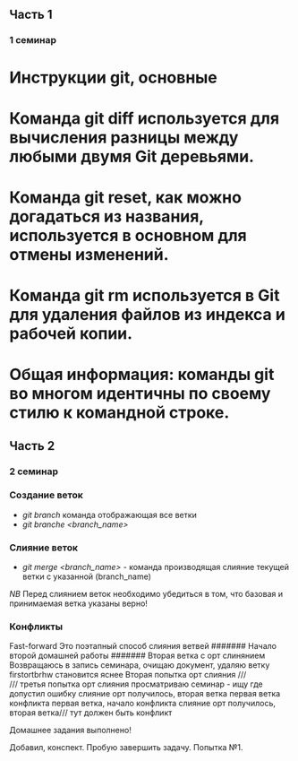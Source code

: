 ## Часть 1

### 1 семинар
# Инструкции git, основные
# Команда git diff используется для вычисления разницы между любыми двумя Git деревьями.
# Команда git reset, как можно догадаться из названия, используется в основном для отмены изменений.
# Команда git rm используется в Git для удаления файлов из индекса и рабочей копии.
# Общая информация: команды git во многом идентичны по своему стилю к командной строке.

## Часть 2
### 2 семинар
### Создание веток
* *git branch* команда отображающая все ветки
* *git branche <branch_name>*
### Слияние веток

* *git merge <branch_name>* - команда производящая слияние текущей ветки c указанной (branch_name)

_*NB*_ Перед слиянием веток необходимо убедиться в том, что базовая и принимаемая ветка указаны верно!

### Конфликты

Fast-forward
Это поэтапный способ слияния ветвей
####### Начало второй домашней работы #######
Вторая ветка с орт слинянием
Возвращаюсь в запись семинара, очищаю документ, удаляю ветку firstortbrhw
становится яснее
Вторая попытка орт слияния
///    
///
третья попытка орт слияния
просматриваю семинар - ищу где допустил ошибку
слияние орт получилось, вторая ветка
первая ветка конфликта
первая ветка, начало конфликта
слияние орт получилось, вторая ветка/// тут должен быть конфликт


Домашнее задания выполнено!

Добавил, конспект. 
Пробую завершить задачу. Попытка №1.